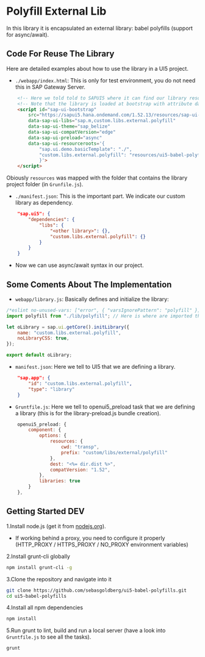 # Polyfill External Lib
In this library it is encapsulated an external library: babel polyfills (support for async/await).

## Code For Reuse The Library

Here are detailed examples about how to use the library in a UI5 project.

- `./webapp/index.html`:
This is only for test environment, you do not need this in SAP Gateway Server.
```html
    <!-- Here we told told to SAPUI5 where it can find our library resources using the attribute data-sap-ui-resourceroots -->
    <!-- Note that the library is loaded at bootstrap with attribute data-sap-ui-libs -->
    <script id="sap-ui-bootstrap"
        src="https://sapui5.hana.ondemand.com/1.52.13/resources/sap-ui-core.js"
        data-sap-ui-libs="sap.m,custom.libs.external.polyfill"
        data-sap-ui-theme="sap_belize"
        data-sap-ui-compatVersion="edge"
        data-sap-ui-preload="async"
        data-sap-ui-resourceroots='{
            "sap.ui.demo.basicTemplate": "./",
            "custom.libs.external.polyfill": "resources/ui5-babel-polyfills/dist/"
            }'>
    </script>
```
Obiously `resources` was mapped with the folder that contains the library project folder (in `Grunfile.js`).

- `./manifest.json`: This is the important part. We indicate our custom library as dependency.
```json
    "sap.ui5": {
        "dependencies": {
            "libs": {
                "<other library>": {},
                "custom.libs.external.polyfill": {}
            }
        }
    }
```

- Now we can use async/await syntax in our project.


## Some Coments About The Implementation
- `webapp/library.js`: Basically defines and initialize the library:
```javascript
/*eslint no-unused-vars: ["error", { "varsIgnorePattern": "polyfill" }]*/
import polyfill from "./lib/polyfill"; // Here is where are imported the babel polyfills resources.

let oLibrary = sap.ui.getCore().initLibrary({
    name: "custom.libs.external.polyfill",
    noLibraryCSS: true,
});

export default oLibrary;
```

- `manifest.json`: Here we tell to UI5 that we are defining a library.
```json
    "sap.app": {
        "id": "custom.libs.external.polyfill",
        "type": "library"
    }
```

- `Gruntfile.js`: Here we tell to openui5_preload task that we are defining a library (this is for the library-preload.js bundle creation).
```javascript
    openui5_preload: {
        component: {
            options: {
                resources: {
                    cwd: "transp",
                    prefix: "custom/libs/external/polyfill"
                },
                dest: "<%= dir.dist %>",
                compatVersion: "1.52",
            },
            libraries: true
        }
    },
```

## Getting Started DEV

1.Install node.js (get it from [nodejs.org](http://nodejs.org/)).
  * If working behind a proxy, you need to configure it properly (HTTP_PROXY / HTTPS_PROXY / NO_PROXY environment variables)

2.Install grunt-cli globally

```sh
npm install grunt-cli -g
```

3.Clone the repository and navigate into it

```sh
git clone https://github.com/sebasgoldberg/ui5-babel-polyfills.git
cd ui5-babel-polyfills
```

4.Install all npm dependencies

```sh
npm install
```

5.Run grunt to lint, build and run a local server (have a look into `Gruntfile.js` to see all the tasks).

```sh
grunt
```

